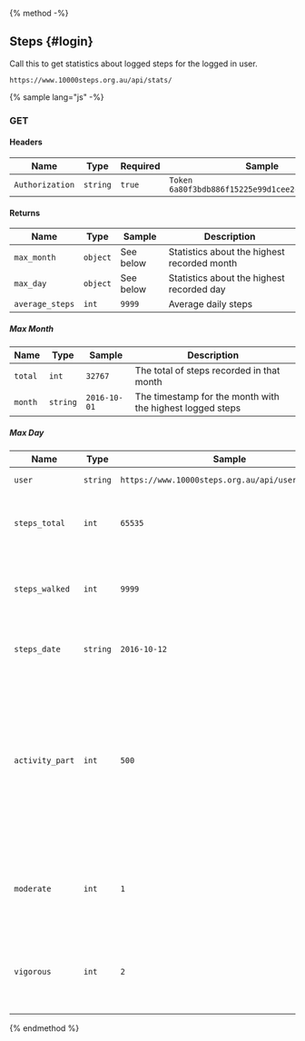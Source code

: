{% method -%}
## Steps {#login}

Call this to get statistics about logged steps for the logged in user.
```
https://www.10000steps.org.au/api/stats/
```

{% sample lang="js" -%}

### GET ###
#### Headers ####
| Name | Type | Required | Sample |
| -- | -- | -- | -- |
| `Authorization` | `string` | `true` | `Token 6a80f3bdb886f15225e99d1cee2c0bce4a6d60d9` |

#### Returns ####
| Name | Type | Sample | Description |
| --   | --   | --     | --          |
| `max_month` | `object` | See below | Statistics about the highest recorded month |
| `max_day`  | `object` | See below | Statistics about the highest recorded day |
| `average_steps` | `int` | `9999` | Average daily steps |

##### Max Month #####
| Name | Type | Sample | Description |
| --   | --   | --     | --          |
| `total` | `int` | `32767` | The total of steps recorded in that month |
| `month` | `string` | `2016-10-01` | The timestamp for the month with the highest logged steps |

##### Max Day #####
| Name | Type | Sample | Description |
| --   | --   | --     | --          |
| `user` | `string` | `https://www.10000steps.org.au/api/users/346623/` | The user URL |
| `steps_total` | `int` | `65535` | The total steps logged for the highest day |
| `steps_walked` | `int` | `9999` | The number of steps walked for the highest day |
| `steps_date` | `string` | `2016-10-12` | The date of the highest recorded steps |
| `activity_part` | `int` | `500` | The equivalent number of steps based on the moderate and vigorous exercise. Equal to moderate x 100 plus vigorous x 200 |
| `moderate` | `int` | `1` | The number of minutes of moderate exercise performed on the day |
| `vigorous` | `int` | `2` | The number of minutes of vigorous exercise performed on the day |

{% endmethod %}
